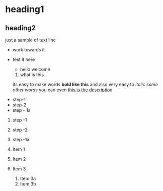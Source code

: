 # heading1
## heading2
just a sample of text line
- work towards it
- test it here
  - hello welcome 
  1. what is this 
  
  its easy to make words **bold like this**
  and also very easy to *italic some other words*
  you can even
 [this is the description](https://github.com)
 
 * step-1
 * step-2
  * step - 1a
  
1. step -1
1. step -2
  1. step -1a
    
1. Item 1
1. Item 2
1. Item 3
   1. Item 3a
   1. Item 3b
 
 
